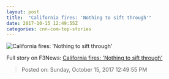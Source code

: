 ```yaml
---
layout: post
title:  "California fires: 'Nothing to sift through'"
date: 2017-10-15 12:49:55Z
categories: cnn-com-top-stories
---
```


![California fires: 'Nothing to sift through'](http://cdn.cnn.com/cnnnext/dam/assets/171015025216-01-california-wildfires-1015-super-tease.jpg)




Full story on F3News: [California fires: 'Nothing to sift through'](http://www.f3nws.com/n/Rcsua)

> Posted on: Sunday, October 15, 2017 12:49:55 PM
